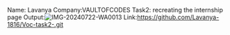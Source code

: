 Name: Lavanya
Company:VAULTOFCODES
Task2: recreating the internship page
Output:![IMG-20240722-WA0013](https://github.com/user-attachments/assets/c6bfaae3-9aa0-4786-bc0e-e8af30c8d4f0)
Link:https://github.com/Lavanya-1816/Voc-task2-.git
